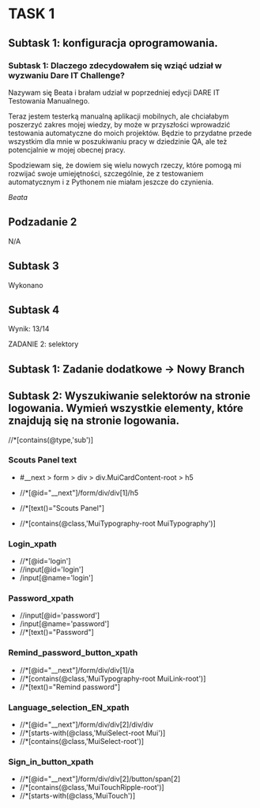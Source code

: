# TASK 1
## Subtask 1: konfiguracja oprogramowania.
### Subtask 1: Dlaczego zdecydowałem się wziąć udział w wyzwaniu Dare IT Challenge?

Nazywam się Beata i brałam udział w poprzedniej edycji DARE IT Testowania Manualnego.

Teraz jestem testerką manualną aplikacji mobilnych, ale chciałabym poszerzyć zakres mojej wiedzy, by może w przyszłości wprowadzić testowania automatyczne do moich projektów. Będzie to przydatne przede wszystkim dla mnie w poszukiwaniu pracy w dziedzinie QA, ale też potencjalnie w mojej obecnej pracy.

Spodziewam się, że dowiem się wielu nowych rzeczy, które pomogą mi rozwijać swoje umiejętności, szczególnie, że z testowaniem automatycznym i z Pythonem nie miałam jeszcze do czynienia.

*Beata*


## Podzadanie 2
N/A


## Subtask 3
Wykonano

## Subtask 4

Wynik: 13/14


ZADANIE 2: selektory
## Subtask 1: Zadanie dodatkowe -> Nowy Branch
## Subtask 2: Wyszukiwanie selektorów na stronie logowania. Wymień wszystkie elementy, które znajdują się na stronie logowania.

//*[contains(@type,'sub')]

### Scouts Panel text
* #__next > form > div > div.MuiCardContent-root > h5

* //*[@id="__next"]/form/div/div[1]/h5
* //*[text()="Scouts Panel"]
* //*[contains(@class,'MuiTypography-root MuiTypography')]


### Login_xpath
* //*[@id='login']
* //input[@id='login']
* /input[@name='login']


### Password_xpath
* //input[@id='password']
* /input[@name='password']
* //*[text()="Password"]
  

### Remind_password_button_xpath
* //*[@id="__next"]/form/div/div[1]/a
* //*[contains(@class,'MuiTypography-root MuiLink-root')]
* //*[text()="Remind password"]


### Language_selection_EN_xpath
* //*[@id="__next"]/form/div/div[2]/div/div
* //*[starts-with(@class,'MuiSelect-root Mui')]
* //*[contains(@class,'MuiSelect-root')]

  
### Sign_in_button_xpath
* //*[@id="__next"]/form/div/div[2]/button/span[2]
* //*[contains(@class,'MuiTouchRipple-root')]
* //*[starts-with(@class,'MuiTouch')]
